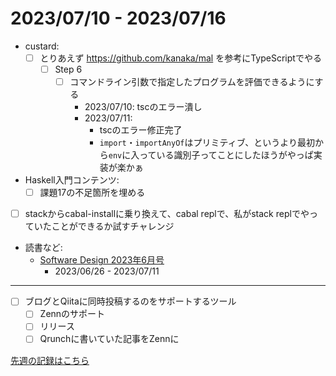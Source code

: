 # 2023/07/10 - 2023/07/16

- custard:
    - [ ] とりあえず <https://github.com/kanaka/mal> を参考にTypeScriptでやる
        - [ ] Step 6
            - [ ] コマンドライン引数で指定したプログラムを評価できるようにする
                - 2023/07/10: tscのエラー潰し
                - 2023/07/11:
                    - tscのエラー修正完了
                    - `import`・`importAnyOf`はプリミティブ、というより最初から`env`に入っている識別子ってことにしたほうがやっぱ実装が楽かぁ
- Haskell入門コンテンツ:
    - [ ] 課題17の不足箇所を埋める
- [ ] stackからcabal-installに乗り換えて、cabal replで、私がstack replでやっていたことができるか試すチャレンジ
- 読書など:
    - [Software Design 2023年6月号](https://gihyo.jp/magazine/SD/archive/2023/202306)
        - 2023/06/26 - 2023/07/11

------

- [ ] ブログとQiitaに同時投稿するのをサポートするツール
    - [ ] Zennのサポート
    - [ ] リリース
    - [ ] Qrunchに書いていた記事をZennに

[先週の記録はこちら](https://github.com/igrep/daily-commits/blob/e365dd14ab0e2dd121dee30a090150db1cec2184/yesterday.md)
